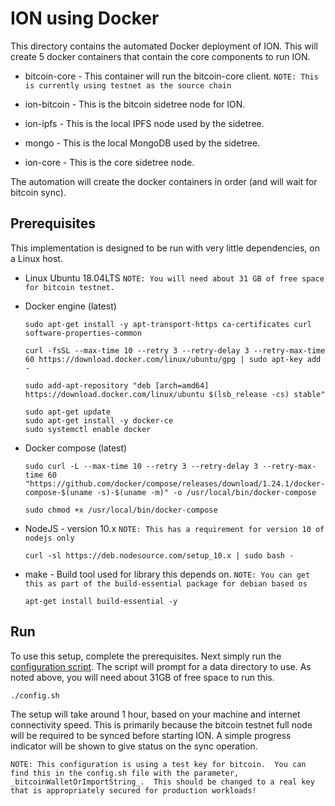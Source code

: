 # ION using Docker 

This directory contains the automated Docker deployment of ION.  This will create 5 docker containers that contain the core components to run ION.

- bitcoin-core - This container will run the bitcoin-core client.  `NOTE: This is currently using testnet as the source chain`

- ion-bitcoin - This is the bitcoin sidetree node for ION.

- ion-ipfs - This is the local IPFS node used by the sidetree.

- mongo - This is the local MongoDB used by the sidetree.

- ion-core - This is the core sidetree node.

The automation will create the docker containers in order (and will wait for bitcoin sync).

## Prerequisites

This implementation is designed to be run with very little dependencies, on a Linux host.

- Linux Ubuntu 18.04LTS  `NOTE: You will need about 31 GB of free space for bitcoin testnet.`

- Docker engine (latest)
  ```
  sudo apt-get install -y apt-transport-https ca-certificates curl software-properties-common

  curl -fsSL --max-time 10 --retry 3 --retry-delay 3 --retry-max-time 60 https://download.docker.com/linux/ubuntu/gpg | sudo apt-key add -

  sudo add-apt-repository "deb [arch=amd64] https://download.docker.com/linux/ubuntu $(lsb_release -cs) stable"

  sudo apt-get update
  sudo apt-get install -y docker-ce
  sudo systemctl enable docker
  ```

- Docker compose (latest)
  ```
  sudo curl -L --max-time 10 --retry 3 --retry-delay 3 --retry-max-time 60 "https://github.com/docker/compose/releases/download/1.24.1/docker-compose-$(uname -s)-$(uname -m)" -o /usr/local/bin/docker-compose

  sudo chmod +x /usr/local/bin/docker-compose
  ```

- NodeJS - version 10.x   `NOTE: This has a requirement for version 10 of nodejs only`
  ```
  curl -sl https://deb.nodesource.com/setup_10.x | sudo bash -
  ```

- make - Build tool used for library this depends on.  `NOTE: You can get this as part of the build-essential package for debian based os`
  ```
  apt-get install build-essential -y
  ```

## Run

To use this setup, complete the prerequisites.  Next simply run the [configuration script](config.sh).  The script will prompt for a data directory to use.  As noted above, you will need about 31GB of free space to run this.

```
./config.sh
```

The setup will take around 1 hour, based on your machine and internet connectivity speed.  This is primarily because the bitcoin testnet full node will be required to be synced before starting ION.  A simple progress indicator will be shown to give status on the sync operation.

`NOTE: This configuration is using a test key for bitcoin.  You can find this in the config.sh file with the parameter, _bitcoinWalletOrImportString_.  This should be changed to a real key that is appropriately secured for production workloads!`